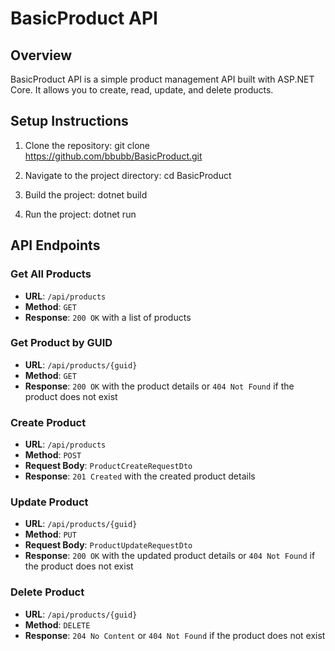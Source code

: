 # BasicProduct API

## Overview
BasicProduct API is a simple product management API built with ASP.NET Core. It allows you to create, read, update, and delete products.

## Setup Instructions
1. Clone the repository:
	git clone https://github.com/bbubb/BasicProduct.git

2. Navigate to the project directory:
	cd BasicProduct

3. Build the project:
	dotnet build   

4. Run the project:
	dotnet run
	
## API Endpoints
### Get All Products
- **URL**: `/api/products`
- **Method**: `GET`
- **Response**: `200 OK` with a list of products

### Get Product by GUID
- **URL**: `/api/products/{guid}`
- **Method**: `GET`
- **Response**: `200 OK` with the product details or `404 Not Found` if the product does not exist

### Create Product
- **URL**: `/api/products`
- **Method**: `POST`
- **Request Body**: `ProductCreateRequestDto`
- **Response**: `201 Created` with the created product details

### Update Product
- **URL**: `/api/products/{guid}`
- **Method**: `PUT`
- **Request Body**: `ProductUpdateRequestDto`
- **Response**: `200 OK` with the updated product details or `404 Not Found` if the product does not exist

### Delete Product
- **URL**: `/api/products/{guid}`
- **Method**: `DELETE`
- **Response**: `204 No Content` or `404 Not Found` if the product does not exist


